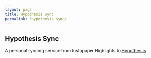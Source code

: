 ```yaml
---
layout: page
title: Hypothesis Sync
permalink: /hypothesis_sync/
---
```


## Hypothesis Sync

A personal syncing service from Instapaper Highlights to [Hypothes.is](https://web.hypothes.is)

